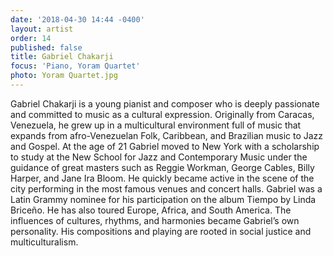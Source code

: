```yaml
---
date: '2018-04-30 14:44 -0400'
layout: artist
order: 14
published: false
title: Gabriel Chakarji
focus: 'Piano, Yoram Quartet'
photo: Yoram Quartet.jpg
---
```

Gabriel Chakarji is a young pianist and composer who is deeply passionate and committed to music as a cultural expression. Originally from Caracas, Venezuela, he grew up in a multicultural environment full of music that expands from afro-Venezuelan Folk, Caribbean, and Brazilian music to Jazz and Gospel. At the age of 21 Gabriel moved to New York with a scholarship to study at the New School for Jazz and Contemporary Music under the guidance of great masters such as Reggie Workman, George Cables, Billy Harper, and Jane Ira Bloom. He quickly became active in the scene of the city performing in the most famous venues and concert halls. Gabriel was a Latin Grammy nominee for his participation on the album Tiempo by Linda Briceño. He has also toured Europe, Africa, and South America. The influences of cultures, rhythms, and harmonies became Gabriel’s own personality. His compositions and playing are rooted in social justice and multiculturalism.
